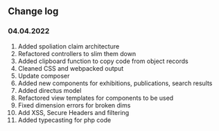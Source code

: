 ## Change log

### 04.04.2022

1. Added spoliation claim architecture
2. Refactored controllers to slim them down
3. Added clipboard function to copy code from object records
4. Cleaned CSS and webpacked output
5. Update composer
6. Added new components for exhibitions, publications, search results
7. Added directus model 
8. Refactored view templates for components to be used 
9. Fixed dimension errors for broken dims
10. Add XSS, Secure Headers and filtering
11. Added typecasting for php code
